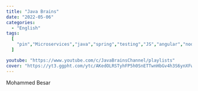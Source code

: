 ```yaml
---
title: "Java Brains"
date: "2022-05-06"
categories:
  - "English"
tags:
  [
    "pin","Microservices","java","spring","testing","JS","angular","nodejs","maven","game development"
  ]

youtube: "https://www.youtube.com/c/JavaBrainsChannel/playlists"
cover: "https://yt3.ggpht.com/ytc/AKedOLRSTyhFP5h0SnETTwnHbGv4h3S6ynXFwObVsrLcHA=s88-c-k-c0x00ffffff-no-rj"
---
```

Mohammed Besar
